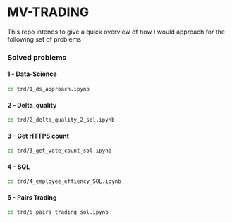 # MV-TRADING

This repo intends to give a quick overview of how I would approach for the following set of problems

### Solved problems
#### 1 - Data-Science
```bash
cd trd/1_ds_approach.ipynb
```

#### 2 - Delta_quality
```bash
cd trd/2_delta_quality_2_sol.ipynb
```

#### 3 - Get HTTPS count
```bash
cd trd/3_get_vote_count_sol.ipynb
```

#### 4 - SQL
```bash
cd trd/4_employee_effiency_SOL.ipynb
```

#### 5 - Pairs Trading
```bash
cd trd/5_pairs_trading_sol.ipynb
```
